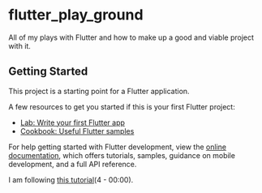 # flutter_play_ground

All of my plays with Flutter and how to make up a good and viable project with it.

## Getting Started

This project is a starting point for a Flutter application.

A few resources to get you started if this is your first Flutter project:

- [Lab: Write your first Flutter app](https://docs.flutter.dev/get-started/codelab)
- [Cookbook: Useful Flutter samples](https://docs.flutter.dev/cookbook)

For help getting started with Flutter development, view the
[online documentation](https://docs.flutter.dev/), which offers tutorials,
samples, guidance on mobile development, and a full API reference.


I am following [this tutorial](https://www.youtube.com/playlist?list=PL4cUxeGkcC9jLYyp2Aoh6hcWuxFDX6PBJ)(4 - 00:00).